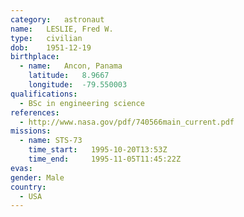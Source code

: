 ```yaml
---
category:	astronaut
name:	LESLIE, Fred W.
type:	civilian
dob:	1951-12-19
birthplace:
  - name:	Ancon, Panama
    latitude:	8.9667
    longitude:	-79.550003
qualifications:
  - BSc in engineering science
references:
  - http://www.nasa.gov/pdf/740566main_current.pdf
missions:
  - name: STS-73
    time_start:   1995-10-20T13:53Z
    time_end:     1995-11-05T11:45:22Z
evas:
gender:	Male
country:
  - USA
---
```


